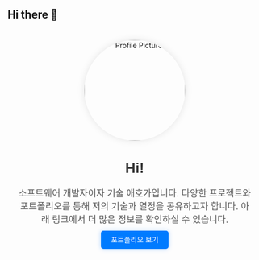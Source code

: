 ## Hi there 👋

<!-- 프로필 섹션 시작 -->
<div align="center" style="padding: 20px;">
  <img src="https://i.pinimg.com/originals/2c/c8/f5/2cc8f5fa348d3e7d7d42393182dbfa5a.jpg" alt="Profile Picture" width="200" style="border-radius:50%; box-shadow: 0px 0px 15px rgba(0, 0, 0, 0.1);">
  <h1 style="font-family: 'Arial', sans-serif; color: #333;">Hi!</h1>
  <p style="font-family: 'Arial', sans-serif; color: #555; font-size: 18px; max-width: 600px;">
    소프트웨어 개발자이자 기술 애호가입니다. 다양한 프로젝트와 포트폴리오를 통해 저의 기술과 열정을 공유하고자 합니다. 아래 링크에서 더 많은 정보를 확인하실 수 있습니다.
  </p>
  <div>
    <a href="https://your-portfolio-link.com" style="text-decoration: none; color: white; background-color: #007bff; padding: 10px 20px; border-radius: 5px; font-family: 'Arial', sans-serif; box-shadow: 0px 0px 10px rgba(0, 123, 255, 0.3);">
      포트폴리오 보기
    </a>
  </div>
</div>
<!-- 프로필 섹션 끝 -->
